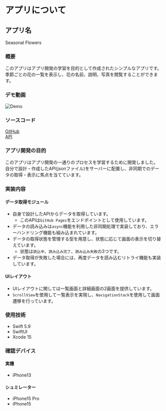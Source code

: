 # アプリについて

## アプリ名

Seasonal Flowers

### 概要

このアプリはアプリ開発の学習を目的として作成されたシンプルなアプリです。  
季節ごとの花の一覧を表示し、花の名前、説明、写真を閲覧することができます。

### デモ動画

![Demo](https://github.com/yuzyuzx/seasonal-flowers/assets/67046330/134a3cc9-0d1e-493a-8b93-5cf5838a848b)

### ソースコード

[GitHub](https://github.com/yuzyuzx/seasonal-flowers/tree/main)  
[API](https://yuzyuzx.github.io/api/seasonal-flowers/flowerData.json)

### アプリ開発の目的

このアプリはアプリ開発の一通りのプロセスを学習するために開発しました。  
自分で設計・作成したAPI(jsonファイル)をサーバーに配置し、非同期でのデータの取得・表示に焦点を当てています。

### 実装内容

#### データ取得モジュール

- 自身で設計したAPIからデータを取得しています。
  - このAPIは`GitHub Pages`をエンドポイントとして使用しています。
- データの読み込みは`async`機能を利用した非同期処理で実装しており、エラーハンドリング機能も組み込まれています。
- データの取得状態を管理する型を用意し、状態に応じて画面の表示を切り替えています。
  - 状態は`読込中`、`読み込み完了`、`読み込み失敗`の3つです。
- データ取得が失敗した場合には、再度データを読み込むリトライ機能も実装しています。

#### UIレイアウト

- UIレイアウトに関しては一覧画面と詳細画面の2画面を提供しています。
- `ScrollView`を使用して一覧表示を実現し、`NavigationStack`を使用して画面遷移を行っています。

### 使用技術

- Swift 5.9
- SwiftUI
- Xcode 15

### 確認デバイス

#### 実機

- iPhone13

#### シュミレーター

- iPhone15 Pro
- iPhone15

